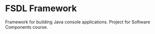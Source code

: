 # FSDL Framework
 Framework for building Java console applications. Project for Software Components course.
